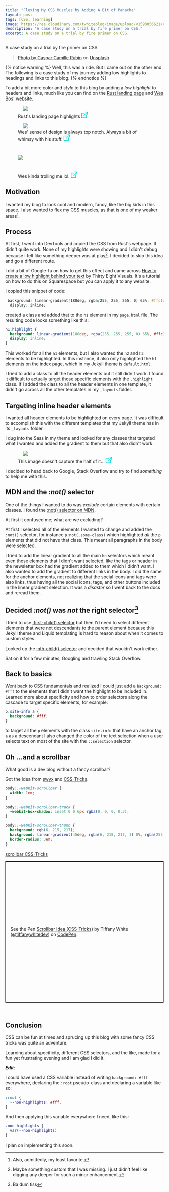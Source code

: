 ```yaml
---
title: "Flexing My CSS Muscles by Adding A Bit of Panache"
layout: post
tags: [CSS, learning]
image: https://res.cloudinary.com/twhiteblog/image/upload/v1593056621/css_qnvo1r.jpg
description: "A case study on a trial by fire primer on CSS."
excerpt: A case study on a trial by fire primer on CSS.
---
```


A case study on a trial by fire primer on CSS.

> [Photo by Caspar Camille Rubin](https://unsplash.com/@casparrubin?utm_source=unsplash&amp;utm_medium=referral&amp;utm_content=creditCopyText) on [Unsplash](/s/photos/css?utm_source=unsplash&amp;utm_medium=referral&amp;utm_content=creditCopyText)


{% notice warning %}
 Well, this was a ride. But I came out on the other end. The following is a case study of my journey adding low highlights to headings and links to this blog.
{% endnotice %}

To add a bit more color and *style* to this blog by adding a *low highlight* to headers and links, much like you can find on the [Rust landing page](https://www.rust-lang.org/) and [Wes Bos' website](https://wesbos.com/).

<figure>
    <img style="align-center" src="https://res.cloudinary.com/twhiteblog/image/upload/v1592438002/rust_nqwlto.png" />
    <figcaption class="caption-text">
       Rust's landing page highlights
       <a href="https://res.cloudinary.com/twhiteblog/image/upload/v1592438002/rust_nqwlto.png">
          <svg width="20px" height="20px" viewBox="0 0 20 20" version="1.1" xmlns="http://www.w3.org/2000/svg" xmlns:xlink="http://www.w3.org/1999/xlink" fill="#06d7d9">
            <path d="M19.0536842,0 L11.7951267,0 C11.2940351,0 10.8877973,0.40703125 10.8877973,0.909101562 C10.8877973,1.41117187 11.2940351,1.81820312 11.7951267,1.81820312 L16.8632359,1.81820312 L7.52432749,11.1753906 C7.16998051,11.5304297 7.16998051,12.1059766 7.52432749,12.4610156 C7.7014425,12.6385156 7.93364522,12.7272656 8.16584795,12.7272656 C8.39805068,12.7272656 8.6302924,12.6385547 8.80744639,12.4609766 L18.1463938,3.10382812 L18.1463938,8.18183594 C18.1463938,8.68390625 18.5526316,9.0909375 19.0537232,9.0909375 C19.5548148,9.0909375 19.9610526,8.68390625 19.9610526,8.18183594 L19.9610526,0.909101562 C19.9610136,0.40703125 19.5547758,0 19.0536842,0 Z" id="Shape"></path>
            <path d="M15.4244055,9.09089844 C14.9233138,9.09089844 14.517076,9.49792969 14.517076,10 L14.517076,18.1818359 L1.81461988,18.1818359 L1.81461988,5.45453125 L9.98050682,5.45453125 C10.4815984,5.45453125 10.8878363,5.0475 10.8878363,4.54542969 C10.8878363,4.04335938 10.4815984,3.63636719 9.98050682,3.63636719 L0.907329435,3.63636719 C0.406237817,3.63636719 0,4.04339844 0,4.54546875 L0,19.0909375 C0,19.5929688 0.406237817,20 0.907329435,20 L15.4244444,20 C15.9255361,20 16.3317739,19.5929688 16.3317739,19.0908984 L16.3317739,10 C16.3317349,9.49792969 15.9254971,9.09089844 15.4244055,9.09089844 Z" id="Shape"></path>
        </svg>
       </a>
    </figcaption>
</figure>

<figure>
    <img class="align-center" src="https://res.cloudinary.com/twhiteblog/image/upload/v1592438001/wes_ve1f3l.png" />
    <figcaption class="caption-text">
       Wes' sense of design is always top notch. Always a bit of whimsy with his stuff.
       <a href="https://res.cloudinary.com/twhiteblog/image/upload/v1592438001/wes_ve1f3l.png">
          <svg width="20px" height="20px" viewBox="0 0 20 20" version="1.1" xmlns="http://www.w3.org/2000/svg" xmlns:xlink="http://www.w3.org/1999/xlink" fill="#06d7d9">
            <path d="M19.0536842,0 L11.7951267,0 C11.2940351,0 10.8877973,0.40703125 10.8877973,0.909101562 C10.8877973,1.41117187 11.2940351,1.81820312 11.7951267,1.81820312 L16.8632359,1.81820312 L7.52432749,11.1753906 C7.16998051,11.5304297 7.16998051,12.1059766 7.52432749,12.4610156 C7.7014425,12.6385156 7.93364522,12.7272656 8.16584795,12.7272656 C8.39805068,12.7272656 8.6302924,12.6385547 8.80744639,12.4609766 L18.1463938,3.10382812 L18.1463938,8.18183594 C18.1463938,8.68390625 18.5526316,9.0909375 19.0537232,9.0909375 C19.5548148,9.0909375 19.9610526,8.68390625 19.9610526,8.18183594 L19.9610526,0.909101562 C19.9610136,0.40703125 19.5547758,0 19.0536842,0 Z" id="Shape"></path>
            <path d="M15.4244055,9.09089844 C14.9233138,9.09089844 14.517076,9.49792969 14.517076,10 L14.517076,18.1818359 L1.81461988,18.1818359 L1.81461988,5.45453125 L9.98050682,5.45453125 C10.4815984,5.45453125 10.8878363,5.0475 10.8878363,4.54542969 C10.8878363,4.04335938 10.4815984,3.63636719 9.98050682,3.63636719 L0.907329435,3.63636719 C0.406237817,3.63636719 0,4.04339844 0,4.54546875 L0,19.0909375 C0,19.5929688 0.406237817,20 0.907329435,20 L15.4244444,20 C15.9255361,20 16.3317739,19.5929688 16.3317739,19.0908984 L16.3317739,10 C16.3317349,9.49792969 15.9254971,9.09089844 15.4244055,9.09089844 Z" id="Shape"></path>
        </svg>
       </a>
    </figcaption>
</figure>

<figure>
    <img style="margin: 10px auto 20px; display: block;" src="https://res.cloudinary.com/twhiteblog/image/upload/c_scale,h_425/v1592438001/lol_hoygea.png" />
    <figcaption class="caption-text">
       Wes kinda trolling me lol.
       <a class="align-center" href="https://res.cloudinary.com/twhiteblog/image/upload/c_scale,h_425/v1592438001/lol_hoygea.png">
          <svg width="20px" height="20px" viewBox="0 0 20 20" version="1.1" xmlns="http://www.w3.org/2000/svg" xmlns:xlink="http://www.w3.org/1999/xlink" fill="#06d7d9">
            <path d="M19.0536842,0 L11.7951267,0 C11.2940351,0 10.8877973,0.40703125 10.8877973,0.909101562 C10.8877973,1.41117187 11.2940351,1.81820312 11.7951267,1.81820312 L16.8632359,1.81820312 L7.52432749,11.1753906 C7.16998051,11.5304297 7.16998051,12.1059766 7.52432749,12.4610156 C7.7014425,12.6385156 7.93364522,12.7272656 8.16584795,12.7272656 C8.39805068,12.7272656 8.6302924,12.6385547 8.80744639,12.4609766 L18.1463938,3.10382812 L18.1463938,8.18183594 C18.1463938,8.68390625 18.5526316,9.0909375 19.0537232,9.0909375 C19.5548148,9.0909375 19.9610526,8.68390625 19.9610526,8.18183594 L19.9610526,0.909101562 C19.9610136,0.40703125 19.5547758,0 19.0536842,0 Z" id="Shape"></path>
            <path d="M15.4244055,9.09089844 C14.9233138,9.09089844 14.517076,9.49792969 14.517076,10 L14.517076,18.1818359 L1.81461988,18.1818359 L1.81461988,5.45453125 L9.98050682,5.45453125 C10.4815984,5.45453125 10.8878363,5.0475 10.8878363,4.54542969 C10.8878363,4.04335938 10.4815984,3.63636719 9.98050682,3.63636719 L0.907329435,3.63636719 C0.406237817,3.63636719 0,4.04339844 0,4.54546875 L0,19.0909375 C0,19.5929688 0.406237817,20 0.907329435,20 L15.4244444,20 C15.9255361,20 16.3317739,19.5929688 16.3317739,19.0908984 L16.3317739,10 C16.3317349,9.49792969 15.9254971,9.09089844 15.4244055,9.09089844 Z" id="Shape"></path>
        </svg>
       </a>
    </figcaption>
</figure>

## Motivation

I wanted my blog to look cool and modern, fancy, like the big kids in this space. I also wanted to flex my CSS muscles, as that is one of my weaker areas[^1]. 

## Process
At first, I went into DevTools and copied the CSS from Rust's webpage. It didn't quite work. None of my highlights were showing and I didn't debug because I felt like something deeper was at play[^2]. I decided to skip this idea and go a different route.

I did a bit of Google-fu on how to get this effect and came across  [How to create a low highlight behind your text](https://thirtyeightvisuals.com/blog/low-highlight-heading-links-squarespace) by Thirty Eight Visuals. It's a tutorial on how to do this on Squarespace but you can apply it to any website.

I copied this snippet of code:

```css
 background: linear-gradient(180deg, rgba(255, 255, 255, 0) 65%, #ffc1d2 65%);
  display: inline;
```

created a class and added that to the `h1` element in my `page.html` file. The resulting code looks something like this:

```css
h1.highlight {
  background: linear-gradient(180deg, rgba(255, 255, 255, 0) 65%, #ffc1d2 65%);
  display: inline;
}
```

This worked for all the `h1` elements, but I also wanted the `h2` and `h3` elements to be highlighted. In this instance, it also only highlighted the `h1` elements on the index page, which in my Jekyll theme is `default.html`.

I tried to add a class to all the header elements but it still didn't work. I found it difficult to actually target those specific elements with the `.highlight` class. If I added the class to all the header elements in one template, it didn't go across all the other templates in my `_layouts` folder.

## Targeting inline header elements

I wanted all header elements to be highlighted on every page. It was difficult to accomplish this with the different templates that my Jekyll theme has in its `_layouts` folder.

I dug into the Sass in my theme and looked for any classes that targeted what I wanted and added the gradient to them but that also didn't work.

<figure>
    <img class="align-center" src="https://res.cloudinary.com/twhiteblog/image/upload/v1592438354/ugh_yrklef.png" />
    <figcaption class="caption-text">
       This image doesn't capture the half of it...
       <a href="https://res.cloudinary.com/twhiteblog/image/upload/v1592438354/ugh_yrklef.png">
          <svg width="20px" height="20px" viewBox="0 0 20 20" version="1.1" xmlns="http://www.w3.org/2000/svg" xmlns:xlink="http://www.w3.org/1999/xlink" fill="#06d7d9">
            <path d="M19.0536842,0 L11.7951267,0 C11.2940351,0 10.8877973,0.40703125 10.8877973,0.909101562 C10.8877973,1.41117187 11.2940351,1.81820312 11.7951267,1.81820312 L16.8632359,1.81820312 L7.52432749,11.1753906 C7.16998051,11.5304297 7.16998051,12.1059766 7.52432749,12.4610156 C7.7014425,12.6385156 7.93364522,12.7272656 8.16584795,12.7272656 C8.39805068,12.7272656 8.6302924,12.6385547 8.80744639,12.4609766 L18.1463938,3.10382812 L18.1463938,8.18183594 C18.1463938,8.68390625 18.5526316,9.0909375 19.0537232,9.0909375 C19.5548148,9.0909375 19.9610526,8.68390625 19.9610526,8.18183594 L19.9610526,0.909101562 C19.9610136,0.40703125 19.5547758,0 19.0536842,0 Z" id="Shape"></path>
            <path d="M15.4244055,9.09089844 C14.9233138,9.09089844 14.517076,9.49792969 14.517076,10 L14.517076,18.1818359 L1.81461988,18.1818359 L1.81461988,5.45453125 L9.98050682,5.45453125 C10.4815984,5.45453125 10.8878363,5.0475 10.8878363,4.54542969 C10.8878363,4.04335938 10.4815984,3.63636719 9.98050682,3.63636719 L0.907329435,3.63636719 C0.406237817,3.63636719 0,4.04339844 0,4.54546875 L0,19.0909375 C0,19.5929688 0.406237817,20 0.907329435,20 L15.4244444,20 C15.9255361,20 16.3317739,19.5929688 16.3317739,19.0908984 L16.3317739,10 C16.3317349,9.49792969 15.9254971,9.09089844 15.4244055,9.09089844 Z" id="Shape"></path>
        </svg>
       </a>
    </figcaption>
</figure>


I decided to head back to Google, Stack Overflow and try to find *something* to help me with this.

## MDN and the *:not()* selector

One of the things I wanted to do was *exclude* certain elements with certain classes. I found the  [:not() selector on MDN](https://developer.mozilla.org/en-US/docs/Web/CSS/:not).

At first it confused me; what are we excluding?

At first I selected all of the elements I wanted to change and added the `:not()` selector, for instance `p:not(.some-class)` which highlighted *all* the `p` elements that did not have that class. This meant all paragraphs in the body were selected.

I tried to add the linear gradient to all the main `hn` selectors which meant even those elements that I didn't want selected, like the tags or header in the newsletter box had the gradient added to them which I didn't want. I also wanted to add the gradient to different links in the body. I did the same for the anchor elements, not realizing that the social icons and tags were also links, thus having all the social icons, tags, and other buttons included in the linear gradient selection. It was a *disaster* so I went back to the docs and reread them.

## Decided *:not()* was *not* the right selector[^3]

I tried to use [:first-child() selector](https://developer.mozilla.org/en-US/docs/Web/CSS/:first-child) but then I'd need to select different elements that were not descendants to the parent element because this Jekyll theme and Liquid templating is hard to reason about when it comes to custom styles.

Looked up the [:nth-child() selector](https://developer.mozilla.org/en-US/docs/Web/CSS/:nth-child) and decided that wouldn't work either.

Sat on it for a few minutes, Googling and trawling Stack Overflow.

## Back to basics

Went back to CSS fundamentals and realized I could just add a `background: #fff` to the elements that I didn't want the highlight to be included in. Learned more about specificity and how to order selectors along the cascade to target specific elements, for example:

```css
p.site-info a {
  background: #fff;
}
``` 
to target all the `p` elements with the class `site.info` that have an anchor tag, `a` as a descendant I also changed the color of the text selection when a user selects text on most of the site with the `::selection` selector.

## Oh ...and a scrollbar

What good is a dev blog without a fancy scrollbar?

Got the idea from [swyx](https://swyx.io) and [CSS-Tricks](https://css-tricks.com).

```css
body::-webkit-scrollbar {
  width: 1em;
}

body::-webkit-scrollbar-track {
  -webkit-box-shadow: inset 0 0 6px rgba(0, 0, 0, 0.3);
}

body::-webkit-scrollbar-thumb {
  background: rgb(6, 215, 217);
  background: linear-gradient(45deg, rgba(6, 215, 217, 1) 0%, rgba(255, 193, 210, 1.00) 35%, rgba(6, 215, 217, 1) 100%);
  border-radius: 3em;
}
```

[scrollbar CSS-Tricks](https://css-tricks.com/almanac/properties/s/scrollbar/)

<p class="codepen" data-height="448" data-theme-id="22729" data-default-tab="html,result" data-user="tiffanywhitedev" data-slug-hash="BajppPj" data-preview="true" style="height: 448px; box-sizing: border-box; display: flex; align-items: center; justify-content: center; border: 2px solid; margin: 1em 0; padding: 1em;" data-pen-title="Scrollbar Idea (CSS-Tricks)">
  <span>See the Pen <a href="https://codepen.io/tiffanywhitedev/pen/BajppPj">
  Scrollbar Idea (CSS-Tricks)</a> by Tiffany White (<a href="https://codepen.io/tiffanywhitedev">@tiffanywhitedev</a>)
  on <a href="https://codepen.io">CodePen</a>.</span>
</p>
<script async src="https://static.codepen.io/assets/embed/ei.js"></script><br />

## Conclusion

CSS can be fun at times and sprucing up this blog with some fancy CSS tricks was quite an adventure.

Learning about specificity, different CSS selectors, and the like, made for a fun yet frustrating evening and I am glad I did it.

***Edit***: 

I could have used a CSS variable instead of writing `background: #fff` everywhere, declaring the `:root` pseudo-class and declaring a variable like so:

```css
:root {
  --non-highlights: #fff;
}
```

And then applying this variable everywhere I need, like this:

```css
.non-highlights {
  var(--non-highlights)
}
```

I plan on implementing this soon.

[^1]: Also, admittedly, my least favorite.
[^2]: Maybe something custom that I was missing. I just didn't feel like digging any deeper for such a minor enhancement.
[^3]: Ba dum tiss